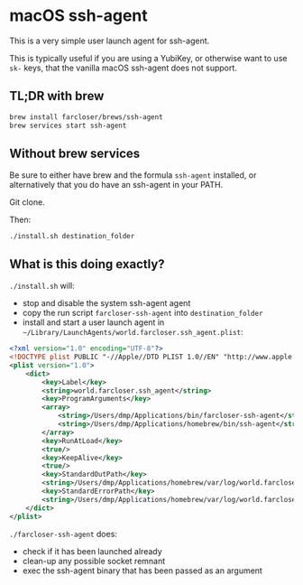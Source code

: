 # macOS ssh-agent

This is a very simple user launch agent for ssh-agent.

This is typically useful if you are using a YubiKey, or otherwise want to use
`sk-` keys, that the vanilla macOS ssh-agent does not support.

## TL;DR with brew

```bash
brew install farcloser/brews/ssh-agent
brew services start ssh-agent
```

## Without brew services

Be sure to either have brew and the formula `ssh-agent` installed, or alternatively
that you do have an ssh-agent in your PATH.


Git clone.

Then:
```
./install.sh destination_folder
```

## What is this doing exactly?

`./install.sh` will:
- stop and disable the system ssh-agent agent
- copy the run script `farcloser-ssh-agent` into `destination_folder`
- install and start a user launch agent in `~/Library/LaunchAgents/world.farcloser.ssh_agent.plist`:

```xml
<?xml version="1.0" encoding="UTF-8"?>
<!DOCTYPE plist PUBLIC "-//Apple//DTD PLIST 1.0//EN" "http://www.apple.com/DTDs/PropertyList-1.0.dtd">
<plist version="1.0">
    <dict>
        <key>Label</key>
        <string>world.farcloser.ssh_agent</string>
        <key>ProgramArguments</key>
        <array>
            <string>/Users/dmp/Applications/bin/farcloser-ssh-agent</string>
            <string>/Users/dmp/Applications/homebrew/bin/ssh-agent</string>
        </array>
        <key>RunAtLoad</key>
        <true/>
        <key>KeepAlive</key>
        <true/>
        <key>StandardOutPath</key>
        <string>/Users/dmp/Applications/homebrew/var/log/world.farcloser.ssh_agent-stdout.log</string>
        <key>StandardErrorPath</key>
        <string>/Users/dmp/Applications/homebrew/var/log/world.farcloser.ssh_agent-stderr.log</string>
    </dict>
</plist>
```

`./farcloser-ssh-agent` does:
- check if it has been launched already
- clean-up any possible socket remnant
- exec the ssh-agent binary that has been passed as an argument
